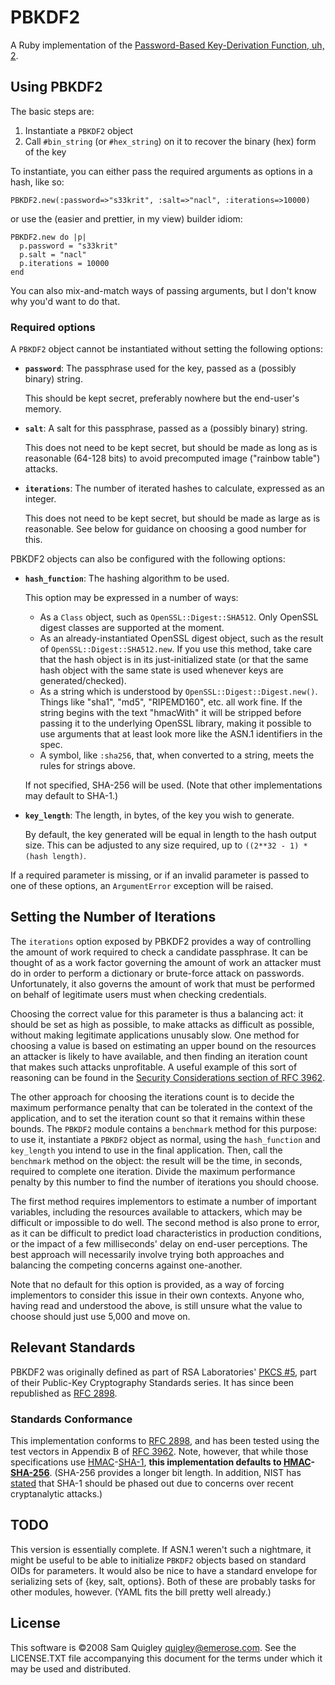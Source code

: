 # PBKDF2 #

A Ruby implementation of the [Password-Based Key-Derivation Function, uh,
2][PBKDF2].

## Using PBKDF2 ##

The basic steps are: 

1. Instantiate a `PBKDF2` object 
2. Call `#bin_string` (or `#hex_string`) on it to recover the binary (hex) form of the key

To instantiate, you can either pass the required arguments as options in a
hash, like so:

    PBKDF2.new(:password=>"s33krit", :salt=>"nacl", :iterations=>10000)

or use the (easier and prettier, in my view) builder idiom:

    PBKDF2.new do |p| 
      p.password = "s33krit"
      p.salt = "nacl"
      p.iterations = 10000
    end

You can also mix-and-match ways of passing arguments, but I don't know why
you'd want to do that.

### Required options ###

A `PBKDF2` object cannot be instantiated without setting the following options:

* **`password`**: The passphrase used for the key, passed as a (possibly
  binary) string.

  This should be kept secret, preferably nowhere but the end-user's memory.

* **`salt`**: A salt for this passphrase, passed as a (possibly binary)
  string.

  This does not need to be kept secret, but should be made as long as is
  reasonable (64-128 bits) to avoid precomputed image ("rainbow table")
  attacks.

* **`iterations`**: The number of iterated hashes to calculate, expressed as
  an integer.

  This does not need to be kept secret, but should be made as large as is
  reasonable.  See below for guidance on choosing a good number for this.

PBKDF2 objects can also be configured with the following options:

* **`hash_function`**: The hashing algorithm to be used.  

  This option may be expressed in a number of ways:
    * As a `Class` object, such as `OpenSSL::Digest::SHA512`. Only OpenSSL
      digest classes are supported at the moment.
    * As an already-instantiated OpenSSL digest object, such as the result of
      `OpenSSL::Digest::SHA512.new`. If you use this method, take care that
      the hash object is in its just-initialized state (or that the same hash
      object with the same state is used whenever keys are generated/checked).
    * As a string which is understood by `OpenSSL::Digest::Digest.new()`.  
      Things like "sha1", "md5", "RIPEMD160", etc. all work fine.  If the
      string begins with the text "hmacWith" it will be stripped before
      passing it to the underlying OpenSSL library, making it possible to use
      arguments that at least look more like the ASN.1 identifiers in the
      spec.
    * A symbol, like `:sha256`, that, when converted to a string, meets the
      rules for strings above.

  If not specified, SHA-256 will be used.  (Note that other implementations
  may default to SHA-1.)

* **`key_length`**: The length, in bytes, of the key you wish to generate.

  By default, the key generated will be equal in length to the hash output
  size. This can be adjusted to any size required, up to `((2**32 - 1) * (hash
  length)`.

If a required parameter is missing, or if an invalid parameter is passed to one of these options, an `ArgumentError` exception will be raised.

## Setting the Number of Iterations ##

The `iterations` option exposed by PBKDF2 provides a way of controlling the 
amount of work required to check a candidate passphrase.  It can be thought of
as a work factor governing the amount of work an attacker must do in order to
perform a dictionary or brute-force attack on passwords.  Unfortunately, it
also governs the amount of work that must be performed on behalf of legitimate
users must when checking credentials.

Choosing the correct value for this parameter is thus a balancing act: it
should be set as high as possible, to make attacks as difficult as possible,
without making legitimate applications unusably slow.  One method for choosing
a value is based on estimating an upper bound on the resources an attacker is
likely to have available, and then finding an iteration count that makes such
attacks unprofitable.  A useful example of this sort of reasoning can be found
in the [Security Considerations section of RFC 3962][ITERS].

The other approach for choosing the iterations count is to decide the maximum
performance penalty that can be tolerated in the context of the application,
and to set the iteration count so that it remains within these bounds.  The
`PBKDF2` module contains a `benchmark` method for this purpose: to use it,
instantiate a `PBKDF2` object as normal, using the `hash_function` and
`key_length` you intend to use in the final application.  Then, call the
`benchmark` method on the object: the result will be the time, in seconds,
required to complete one iteration.  Divide the maximum performance penalty
by this number to find the number of iterations you should choose.

The first method requires implementors to estimate a number of important
variables, including the resources available to attackers, which may be
difficult or impossible to do well.  The second method is also prone to error,
as it can be difficult to predict load characteristics in production
conditions, or the impact of a few milliseconds' delay on end-user
perceptions.  The best approach will necessarily involve trying both
approaches and balancing the competing concerns against one-another.

Note that no default for this option is provided, as a way of forcing 
implementors to consider this issue in their own contexts. Anyone who, having
read and understood the above, is still unsure what the value to choose should
just use 5,000 and move on.

## Relevant Standards ##

PBKDF2 was originally defined as part of RSA Laboratories' [PKCS #5][PKCS],
part of their Public-Key Cryptography Standards series. It has since been
republished as [RFC 2898][RFC].

### Standards Conformance ###

This implementation conforms to [RFC 2898][RFC], and has been tested using the
test vectors in Appendix B of [RFC 3962][3962]. Note, however, that while
those specifications use [HMAC][HMAC]-[SHA-1][SHA1], **this implementation
defaults to [HMAC][HMAC]-[SHA-256][SHA1]**. (SHA-256 provides a longer bit
length. In addition, NIST has [stated][NIST] that SHA-1 should be phased out
due to concerns over recent cryptanalytic attacks.)

## TODO ##

This version is essentially complete.  If ASN.1 weren't such a nightmare, it 
might be useful to be able to initialize `PBKDF2` objects based on standard
OIDs for parameters.  It would also be nice to have a standard envelope for 
serializing sets of {key, salt, options}.  Both of these are probably tasks
for other modules, however.  (YAML fits the bill pretty well already.)

## License ##

This software is ©2008 Sam Quigley <quigley@emerose.com>.  See the
LICENSE.TXT file accompanying this document for the terms under which it may
be used and distributed.

[PBKDF2]: http://en.wikipedia.org/wiki/PBKDF2 "Wikipedia: PBKDF2"
[PKCS]: http://www.rsa.com/rsalabs/node.asp?id=2127 "PKCS #5"
[RFC]: http://tools.ietf.org/html/rfc2898 "RFC 2898"
[3962]: http://tools.ietf.org/html/rfc3962 "RFC 3962"
[SHA1]: http://en.wikipedia.org/wiki/SHA-1 "Wikipedia: SHA-1"
[HMAC]: http://tools.ietf.org/html/rfc2104 "RFC 2104"
[ITERS]: http://tools.ietf.org/html/rfc3962#page-6 "RFC 3962: Section 8"
[NIST]: http://csrc.nist.gov/groups/ST/hash/statement.html "NIST Comments on Cryptanalytic Attacks on SHA-1"